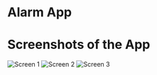 # Alarm App


# Screenshots of the App
![Screen 1](https://ibb.co/xgDqx2y)
![Screen 2](https://ibb.co/gPQqdhS)
![Screen 3](https://ibb.co/KWCSW9b)
